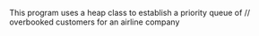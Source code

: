 This program uses a heap class to establish a priority queue of 
//		overbooked customers for an airline company
